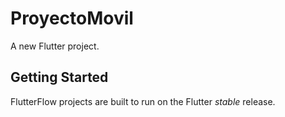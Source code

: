 # ProyectoMovil

A new Flutter project.

## Getting Started

FlutterFlow projects are built to run on the Flutter _stable_ release.
